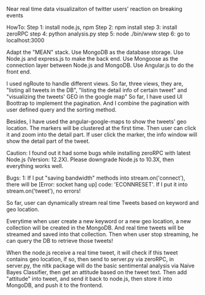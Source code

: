Near real time data visualizaiton of twitter users' reaction on breaking events

HowTo:
Step 1: install node.js, npm
Step 2: npm install
step 3: install zeroRPC
step 4: python analysis.py
step 5: node ./bin/www
step 6: go to localhost:3000


Adapt the "MEAN" stack.
Use MongoDB as the database storage.
Use Node.js and express.js to make the back end. 
Use Mongoose as the connection layer between Node.js and MongoDB.
Use Angular.js to do the front end.

I used ngRoute to handle different views. 
So far, three views, they are, "listing all tweets in the DB", "listing the detail info of certain tweet" and 
"visualizing the tweets' GEO in the google map"
So far, I have used UI Boottrap to implement the pagination.
And I combine the pagination with user defined query and the sorting method.

Besides, I have used the angular-google-maps to show the tweets' geo location. 
The markers will be clustered at the first time. Then user can click it and zoom into the detail part.
If user click the marker, the info window will show the detail part of the tweet.

Caution:
I found out it had some bugs while installing zeroRPC with latest Node.js (Version: 12.2X).
Please downgrade Node.js to 10.3X, then everything works well.

Bugs:
1: If I put "saving bandwidth" methods into stream.on('connect'), there will be [Error: socket hang up] code: 'ECONNRESET'.
If I put it into stream.on('tweet'), no errors!

So far, user can dynamically stream real time Tweets based on keyword and geo location. 

Everytime when user create a new keyword or a new geo location, a new collection will be created in the MongoDB.
And real time tweets will be streamed and saved into that collection.
Then when user stop streaming, he can query the DB to retrieve those tweets!

When the node.js receive a real time tweet, it will check if this tweet contains geo location, if so, then send to server.py via zeroRPC, 
in server.py, the nltk package will do the basic sentimental analysis via Naive Bayes Classifier, then get an attitude based on the tweet
text. Then add "attitude" into tweet, and send it back to node.js, then store it into MongoDB, and push it to the frontend.